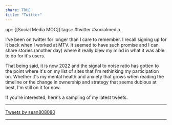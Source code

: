 ```yaml
---
share: TRUE
title: "Twitter"
---
```

up:: [[Social Media MOC]]
tags:: #twitter #socialmedia


I've been on twitter for longer than I care to remember. I recall signing up for it back when I worked at MTV.  It seemed to have such promise and I can share stories (another day) where it really blew my mind in what it was able to do for it's users.

That being said, it is now 2022 and the signal to noise ratio has gotten to the point where it's on my list of sites that I'm rethinking my participation on.  Whether it's my mental health and anxiety that grows when reading the timeline or the change in ownership and strategy that seems dubious at best, I'm still on it for now.   

If you're interested, here's a sampling of my latest tweets.  

---
<a class="twitter-timeline" href="https://twitter.com/sean808080?ref_src=twsrc%5Etfw">Tweets by sean808080</a> <script async src="https://platform.twitter.com/widgets.js" charset="utf-8"></script>

---
